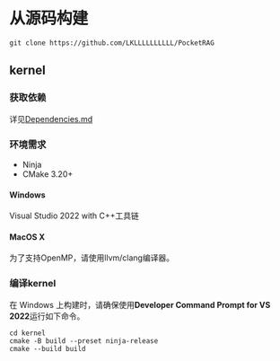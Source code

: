 # 从源码构建
```shell
git clone https://github.com/LKLLLLLLLLLL/PocketRAG
```
## kernel
### 获取依赖
详见[Dependencies.md](./docs/Dependencies.md)
### 环境需求
- Ninja
- CMake 3.20+

#### Windows
Visual Studio 2022 with C++工具链

#### MacOS X
为了支持OpenMP，请使用llvm/clang编译器。

### 编译kernel
在 Windows 上构建时，请确保使用**Developer Command Prompt for VS 2022**运行如下命令。
```shell
cd kernel
cmake -B build --preset ninja-release
cmake --build build
```